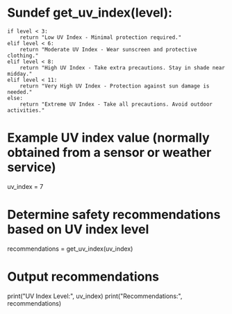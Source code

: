 # Sundef get_uv_index(level):
    if level < 3:
        return "Low UV Index - Minimal protection required."
    elif level < 6:
        return "Moderate UV Index - Wear sunscreen and protective clothing."
    elif level < 8:
        return "High UV Index - Take extra precautions. Stay in shade near midday."
    elif level < 11:
        return "Very High UV Index - Protection against sun damage is needed."
    else:
        return "Extreme UV Index - Take all precautions. Avoid outdoor activities."

# Example UV index value (normally obtained from a sensor or weather service)
uv_index = 7

# Determine safety recommendations based on UV index level
recommendations = get_uv_index(uv_index)

# Output recommendations
print("UV Index Level:", uv_index)
print("Recommendations:", recommendations)
